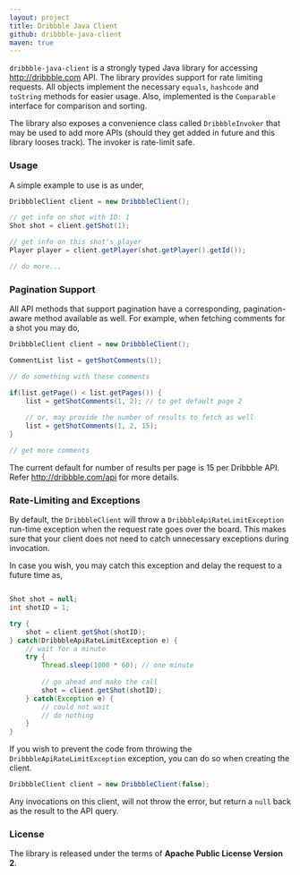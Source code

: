 ```yaml
---
layout: project
title: Dribbble Java Client
github: dribbble-java-client
maven: true
---
```


`dribbble-java-client` is a strongly typed Java library for accessing http://dribbble.com API. The 
library provides support for rate limiting requests. All objects implement the necessary `equals`,
`hashcode` and `toString` methods for easier usage. Also, implemented is the `Comparable` 
interface for comparison and sorting.

The library also exposes a convenience class called `DribbbleInvoker` that may be used to add more 
APIs (should they get added in future and this library looses track). The invoker is rate-limit safe.

### Usage

A simple example to use is as under,

```java
DribbbleClient client = new DribbbleClient();

// get info on shot with ID: 1
Shot shot = client.getShot(1);

// get info on this shot's player
Player player = client.getPlayer(shot.getPlayer().getId());

// do more...
```

### Pagination Support

All API methods that support pagination have a corresponding, pagination-aware method available as well. For example,
when fetching comments for a shot you may do,

```java
DribbbleClient client = new DribbbleClient();

CommentList list = getShotComments(1);

// do something with these comments

if(list.getPage() < list.getPages()) {
	list = getShotComments(1, 2); // to get default page 2
	
	// or, may provide the number of results to fetch as well
	list = getShotComments(1, 2, 15);
}

// get more comments
```

The current default for number of results per page is 15 per Dribbble API. Refer http://dribbble.com/api for more
details.

### Rate-Limiting and Exceptions

By default, the `DribbbleClient` will throw a `DribbbleApiRateLimitException` run-time exception when the
request rate goes over the board. This makes sure that your client does not need to catch unnecessary exceptions
during invocation. 

In case you wish, you may catch this exception and delay the request to a future time as,

```java

Shot shot = null;
int shotID = 1;

try {
	shot = client.getShot(shotID);
} catch(DribbbleApiRateLimitException e) {
	// wait for a minute
	try {
		Thread.sleep(1000 * 60); // one minute
		
		// go ahead and make the call
		shot = client.getShot(shotID);
	} catch(Exception e) {
		// could not wait
		// do nothing
	}
}
```

If you wish to prevent the code from throwing the `DribbbleApiRateLimitException` exception, you can do so when
creating the client.

```java
DribbbleClient client = new DribbbleClient(false);
```

Any invocations on this client, will not throw the error, but return a `null` back as the result to the API query.

### License

The library is released under the terms of **Apache Public License Version 2**.
